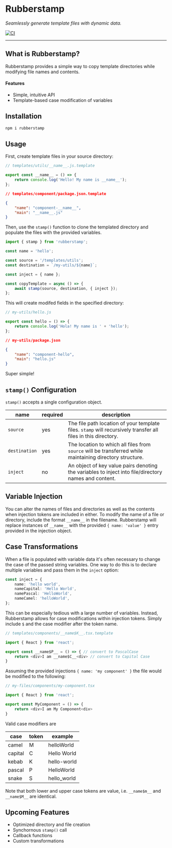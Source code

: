 # Rubberstamp

_Seamlessly generate template files with dynamic data._

[![CI](https://github.com/mattiebear/rubberstamp/actions/workflows/ci.yml/badge.svg)](https://github.com/mattiebear/rubberstamp/actions/workflows/ci.yml)

---

## What is Rubberstamp?

Rubberstamp provides a simple way to copy template directories while modifying file names and contents.

#### Features

- Simple, intuitive API
- Template-based case modification of variables

## Installation

```sh
npm i rubberstamp
```

## Usage

First, create template files in your source directory:

```js
// templates/utils/__name__.js.template

export const __name__ = () => {
	return console.log('Hello! My name is __name__');
};
```

```json
// templates/component/package.json.template

{
	"name": "component-__name__",
	"main": "__name__.js"
}
```

Then, use the `stamp()` function to clone the templated directory and populate the files with the provided variables.

```ts
import { stamp } from 'rubberstamp';

const name = 'hello';

const source = '/templates/utils';
const destination = `/my-utils/${name}`;

const inject = { name };

const copyTemplate = async () => {
	await stamp(source, destination, { inject });
};
```

This will create modifed fields in the specified directory:

```js
// my-utils/hello.js

export const hello = () => {
	return console.log('Hola! My name is ' + 'hello');
};
```

```json
// my-utils/package.json

{
	"name": "component-hello",
	"main": "hello.js"
}
```

Super simple!

## `stamp()` Configuration

`stamp()` accepts a single configuration object.

| name          | required | description                                                                                                   |
| ------------- | -------- | ------------------------------------------------------------------------------------------------------------- |
| `source`      | yes      | The file path location of your template files. `stamp` will recursively transfer all files in this directory. |
| `destination` | yes      | The location to which all files from `source` will be transferred while maintaining directory structure.      |
| `inject`      | no       | An object of key value pairs denoting the variables to inject into file/directory names and content.          |

## Variable Injection

You can alter the names of files and directories as well as the contents when injection tokens are included in either. To modify the name of a file or directory, include the format `__name__` in the filename. Rubberstamp will replace instances of `__name__` with the provided `{ name: 'value' }` entry provided in the injection object.

## Case Transformations

When a file is populated with variable data it's often necessary to change the case of the passed string variables. One way to do this is to declare multiple variables and pass them in the `inject` option:

```ts
const inject = {
	name: 'hello world',
	nameCapital: 'Hello World',
	namePascal: 'HelloWorld',
	nameCamel: 'helloWorld',
};
```

This can be especially tedious with a large number of variables. Instead, Rubberstamp allows for case modifications within injection tokens. Simply include `$` and the case modifier after the token name.

```ts
// templates/components/__name$K__.tsx.template

import { React } from 'react';

export const __name$P__ = () => { // convert to PascalCase
	return <div>I am __name$C__<div> // convert to Capital Case
}
```

Assuming the provided injections `{ name: 'my component' }` the file would be modified to the following:

```ts
// my-files/components/my-component.tsx

import { React } from 'react';

export const MyComponent = () => {
	return <div>I am My Component<div>
}
```

Valid case modifiers are

| case    | token | example     |
| ------- | ----- | ----------- |
| camel   | M     | helloWorld  |
| capital | C     | Hello World |
| kebab   | K     | hello-world |
| pascal  | P     | HelloWorld  |
| snake   | S     | hello_world |

Note that both lower and upper case tokens are value, i.e. `__name$m__` and `__name$M__` are identical.

## Upcoming Features

- Optimized directory and file creation
- Synchornous `stamp()` call
- Callback functions
- Custom transformations
